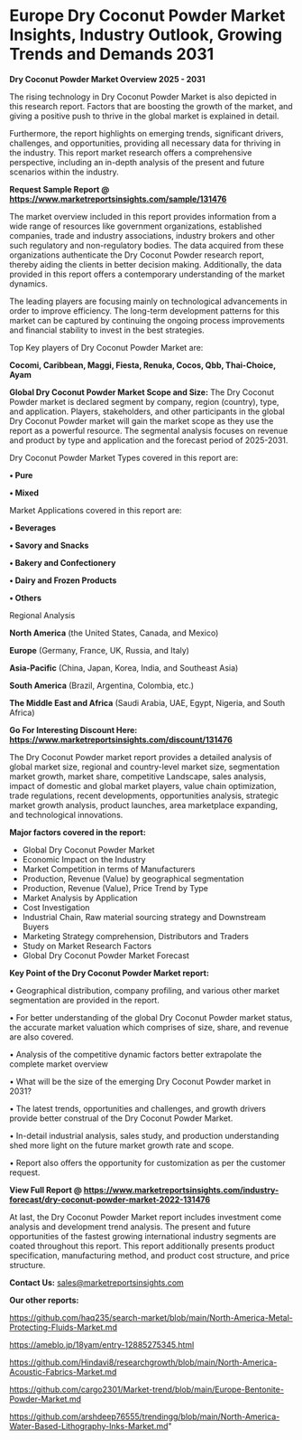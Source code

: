 # Europe Dry Coconut Powder Market Insights, Industry Outlook, Growing Trends and Demands 2031

<Strong> Dry Coconut Powder Market Overview 2025 - 2031</strong>

The rising technology in Dry Coconut Powder Market is also depicted in this research report. Factors that are boosting the growth of the market, and giving a positive push to thrive in the global market is explained in detail.

Furthermore, the report highlights on emerging trends, significant drivers, challenges, and opportunities, providing all necessary data for thriving in the industry. This report market research offers a comprehensive perspective, including an in-depth analysis of the present and future scenarios within the industry.

<strong>Request Sample Report @ <a href=https://www.marketreportsinsights.com/sample/131476>https://www.marketreportsinsights.com/sample/131476</a></strong>

The market overview included in this report provides information from a wide range of resources like government organizations, established companies, trade and industry associations, industry brokers and other such regulatory and non-regulatory bodies. The data acquired from these organizations authenticate the Dry Coconut Powder research report, thereby aiding the clients in better decision making. Additionally, the data provided in this report offers a contemporary understanding of the market dynamics.

The leading players are focusing mainly on technological advancements in order to improve efficiency. The long-term development patterns for this market can be captured by continuing the ongoing process improvements and financial stability to invest in the best strategies.

Top Key players of Dry Coconut Powder Market are:

<strong>Cocomi, Caribbean, Maggi, Fiesta, Renuka, Cocos, Qbb, Thai-Choice, Ayam</strong>

<strong><b>Global Dry Coconut Powder Market Scope and Size:</b></strong>
The Dry Coconut Powder market is declared segment by company, region (country), type, and application. Players, stakeholders, and other participants in the global Dry Coconut Powder market will gain the market scope as they use the report as a powerful resource. The segmental analysis focuses on revenue and product by type and application and the forecast period of 2025-2031.

Dry Coconut Powder Market Types covered in this report are:

<strong>• Pure

• Mixed</strong>

Market Applications covered in this report are:

<strong>• Beverages

• Savory and Snacks

• Bakery and Confectionery

• Dairy and Frozen Products

• Others</strong> 

Regional Analysis

<strong>North America</strong> (the United States, Canada, and Mexico)

<strong>Europe</strong> (Germany, France, UK, Russia, and Italy)

<strong>Asia-Pacific</strong> (China, Japan, Korea, India, and Southeast Asia)

<strong>South America</strong> (Brazil, Argentina, Colombia, etc.)

<strong>The Middle East and Africa</strong> (Saudi Arabia, UAE, Egypt, Nigeria, and South Africa)

<strong>Go For Interesting Discount Here: <a href=https://www.marketreportsinsights.com/discount/131476>https://www.marketreportsinsights.com/discount/131476</a></strong>

The Dry Coconut Powder market report provides a detailed analysis of global market size, regional and country-level market size, segmentation market growth, market share, competitive Landscape, sales analysis, impact of domestic and global market players, value chain optimization, trade regulations, recent developments, opportunities analysis, strategic market growth analysis, product launches, area marketplace expanding, and technological innovations.

<strong><b>Major factors covered in the report:</b></strong>
<ul>
  <li>Global Dry Coconut Powder Market </li>
  <li>Economic Impact on the Industry</li>
  <li>Market Competition in terms of Manufacturers</li>
  <li>Production, Revenue (Value) by geographical segmentation</li>
  <li>Production, Revenue (Value), Price Trend by Type</li>
  <li>Market Analysis by Application</li>
  <li>Cost Investigation</li>
  <li>Industrial Chain, Raw material sourcing strategy and Downstream Buyers</li>
  <li>Marketing Strategy comprehension, Distributors and Traders</li>
  <li>Study on Market Research Factors</li>
  <li>Global Dry Coconut Powder Market Forecast</li>
</ul>

<strong><b>Key Point of the Dry Coconut Powder Market report:</b></strong>

• Geographical distribution, company profiling, and various other market segmentation are provided in the report.

• For better understanding of the global Dry Coconut Powder market status, the accurate market valuation which comprises of size, share, and revenue are also covered.

• Analysis of the competitive dynamic factors better extrapolate the complete market overview

• What will be the size of the emerging Dry Coconut Powder market in 2031?

• The latest trends, opportunities and challenges, and growth drivers provide better construal of the Dry Coconut Powder Market.

• In-detail industrial analysis, sales study, and production understanding shed more light on the future market growth rate and scope.

• Report also offers the opportunity for customization as per the customer request.

<strong><b>View Full Report @ <a href=https://www.marketreportsinsights.com/industry-forecast/dry-coconut-powder-market-2022-131476>https://www.marketreportsinsights.com/industry-forecast/dry-coconut-powder-market-2022-131476</a></b></strong>


At last, the Dry Coconut Powder Market report includes investment come analysis and development trend analysis. The present and future opportunities of the fastest growing international industry segments are coated throughout this report. This report additionally presents product specification, manufacturing method, and product cost structure, and price structure.

<strong>Contact Us:</strong>
sales@marketreportsinsights.com

<strong>Our other reports:</strong>

<a href=https://github.com/haq235/search-market/blob/main/North-America-Metal-Protecting-Fluids-Market.md>https://github.com/haq235/search-market/blob/main/North-America-Metal-Protecting-Fluids-Market.md</a>

<a href=https://ameblo.jp/18yam/entry-12885275345.html>https://ameblo.jp/18yam/entry-12885275345.html</a>

<a href=https://github.com/Hindavi8/researchgrowth/blob/main/North-America-Acoustic-Fabrics-Market.md>https://github.com/Hindavi8/researchgrowth/blob/main/North-America-Acoustic-Fabrics-Market.md</a>

<a href=https://github.com/cargo2301/Market-trend/blob/main/Europe-Bentonite-Powder-Market.md>https://github.com/cargo2301/Market-trend/blob/main/Europe-Bentonite-Powder-Market.md</a>

<a href=https://github.com/arshdeep76555/trendingg/blob/main/North-America-Water-Based-Lithography-Inks-Market.md>https://github.com/arshdeep76555/trendingg/blob/main/North-America-Water-Based-Lithography-Inks-Market.md</a>"
